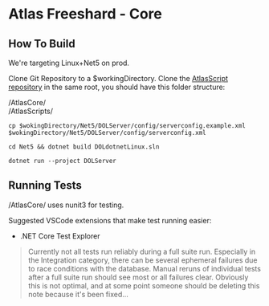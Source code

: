 Atlas Freeshard - Core
========

How To Build
----

We're targeting Linux+Net5 on prod.

Clone Git Repository to a $workingDirectory.
Clone the [AtlasScript repository](https://github.com/claitz/AtlasCore) in the same root, you should have this folder structure:

/AtlasCore/  
/AtlasScripts/

`cp $wokingDirectory/Net5/DOLServer/config/serverconfig.example.xml $wokingDirectory/Net5/DOLServer/config/serverconfig.xml`

`cd Net5 && dotnet build DOLdotnetLinux.sln`

`dotnet run --project DOLServer`


Running Tests
----
/AtlasCore/ uses nunit3 for testing.

Suggested VSCode extensions that make test running easier:
  - .NET Core Test Explorer

> Currently not all tests run reliably during a full suite run. Especially in the Integration category, there can be several ephemeral failures due to race conditions with the database. Manual reruns of individual tests after a full suite run should see most or all failures clear. Obviously this is not optimal, and at some point someone should be deleting this note because it's been fixed...
